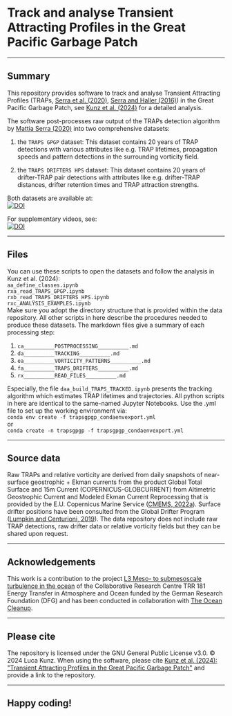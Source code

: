 # Track and analyse Transient Attracting Profiles in the Great Pacific Garbage Patch

---

## Summary
This repository provides software to track and analyse Transient Attracting Profiles (TRAPs, [Serra et al. (2020)](https://doi.org/10.1038/s41467-020-16281-x), [Serra and Haller (2016)](https://doi.org/10.1063/1.4951720)) in the Great Pacific Garbage Patch, see [Kunz et al. (2024)](https://doi.org/10.5194/egusphere-2024-1215) for a detailed  analysis.

The software post-processes raw output of the TRAPs detection algorithm  by [Mattia Serra (2020)](https://github.com/MattiaSerra/TRAPs) into two comprehensive datasets:
1) the `TRAPS GPGP` dataset: This dataset contains 20 years of TRAP detections with various attributes like e.g. TRAP lifetimes, propagation speeds and pattern detections in the surrounding vorticity field.

2) the `TRAPS DRIFTERS HPS` dataset: This dataset contains 20 years of drifter-TRAP pair detections with attributes like e.g. drifter-TRAP distances,  drifter retention times and TRAP attraction strengths.

Both datasets are available at:  
[![DOI](https://zenodo.org/badge/DOI/10.5281/zenodo.10993736.svg)](https://doi.org/10.5281/zenodo.10993736)  

For supplementary videos, see:  
[![DOI](https://zenodo.org/badge/DOI/10.5281/zenodo.10943728.svg)](https://doi.org/10.5281/zenodo.10943728)

---

## Files

You can use these scripts to open the datasets and follow the analysis in Kunz et al. (2024):  
`aa_define_classes.ipynb`  
`rxa_read_TRAPS_GPGP.ipynb`  
`rxb_read_TRAPS_DRIFTERS_HPS.ipynb`  
`rxc_ANALYSIS_EXAMPLES.ipynb`  
Make sure you adopt the directory structure that is provided within the data repository. All other scripts in here describe the procedures needed to produce these datasets. The markdown files give a summary of each processing step:

1) `ca__________POSTPROCESSING__________.md`
2) `da__________TRACKING__________.md`
3) `ea__________VORTICITY_PATTERNS__________.md`
4) `fa__________TRAPS_DRIFTERS__________.md`
5) `rx__________READ_FILES__________.md`

Especially, the file `daa_build_TRAPS_TRACKED.ipynb` presents the tracking algorithm which estimates TRAP lifetimes and trajectories. All python scripts in here are identical to the same-named Jupyter Notebooks. Use the .yml file to set up the working  environment via:  
`conda env create -f trapsgpgp_condaenvexport.yml`  
or  
`conda create -n trapsgpgp -f trapsgpgp_condaenvexport.yml`

---

## Source data

Raw TRAPs and relative vorticity are derived from daily snapshots of near-surface geostrophic + Ekman currents from the product Global Total Surface and 15m Current (COPERNICUS-GLOBCURRENT) from Altimetric Geostrophic Current and Modeled Ekman Current Reprocessing that is provided by the E.U. Copernicus Marine Service ([CMEMS, 2022a](https://doi.org/10.48670/moi-00050)). Surface drifter positions have been consulted from the Global Drifter Program ([Lumpkin and Centurioni, 2019](https://doi.org/10.25921/7ntx-z961)). The data repository does not include raw TRAP detections, raw drifter data or relative vorticity fields but they can be shared upon request.

---

## Acknowledgements

This work is a contribution to the project [L3 Meso- to submesoscale turbulence in the ocean](https://www.trr-energytransfers.de/research/area-l/l3) of the Collaborative Research Centre TRR 181 Energy Transfer in Atmosphere and Ocean funded by the German Research Foundation (DFG) and has been conducted in collaboration with [The Ocean Cleanup](https://theoceancleanup.com/). 

---

## Please cite

The repository is licensed under the GNU General Public License v3.0. © 2024 Luca Kunz. When using the software, please cite [Kunz et al. (2024): "Transient Attracting Profiles in the Great Pacific Garbage Patch"](https://doi.org/10.5194/egusphere-2024-1215) and provide a link to the repository.

---

## Happy coding!
